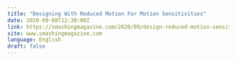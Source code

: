```yaml
---
title: "Designing With Reduced Motion For Motion Sensitivities"
date: 2020-09-08T12:30:00Z
link: https://smashingmagazine.com/2020/09/design-reduced-motion-sensitivities/?utm_medium=RSS&utm_source=news.12bit.vn
site: www.smashingmagazine.com
language: English
draft: false
---
```

